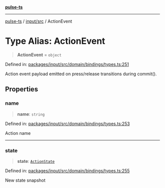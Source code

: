 [**pulse-ts**](../../../README.md)

***

[pulse-ts](../../../README.md) / [input/src](../README.md) / ActionEvent

# Type Alias: ActionEvent

> **ActionEvent** = `object`

Defined in: [packages/input/src/domain/bindings/types.ts:251](https://github.com/jlehett/pulse-ts/blob/b287bc18de1bbb78a8cc43f602a646e458610bc3/packages/input/src/domain/bindings/types.ts#L251)

Action event payload emitted on press/release transitions during commit().

## Properties

### name

> **name**: `string`

Defined in: [packages/input/src/domain/bindings/types.ts:253](https://github.com/jlehett/pulse-ts/blob/b287bc18de1bbb78a8cc43f602a646e458610bc3/packages/input/src/domain/bindings/types.ts#L253)

Action name

***

### state

> **state**: [`ActionState`](ActionState.md)

Defined in: [packages/input/src/domain/bindings/types.ts:255](https://github.com/jlehett/pulse-ts/blob/b287bc18de1bbb78a8cc43f602a646e458610bc3/packages/input/src/domain/bindings/types.ts#L255)

New state snapshot
